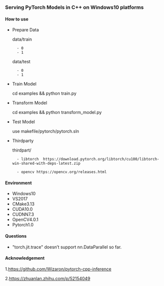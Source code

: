 ### Serving PyTorch Models in C++ on Windows10 platforms

#### How to use

- Prepare Data

	data/train
	
		- 0
		- 1
		
	data/test
	
		- 0
		- 1

- Train Model

	cd examples && python train.py
	
- Transform Model

	cd examples && python transform_model.py

- Test Model

	use makefile/pytorch/pytorch.sln

- Thirdparty

	thirdpart/
	
		- libtorch  https://download.pytorch.org/libtorch/cu100/libtorch-win-shared-with-deps-latest.zip

		- opencv https://opencv.org/releases.html

#### Environment

- Windows10
- VS2017
- CMake3.13
- CUDA10.0
- CUDNN7.3
- OpenCV4.0.1
- Pytorch1.0

#### Questions

- "torch.jit.trace" doesn’t support nn.DataParallel so far.

	
#### Acknowledgement

1.https://github.com/Wizaron/pytorch-cpp-inference

2.https://zhuanlan.zhihu.com/p/52154049

